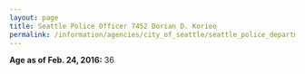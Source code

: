 ```yaml
---
layout: page
title: Seattle Police Officer 7452 Dorian D. Korieo
permalink: /information/agencies/city_of_seattle/seattle_police_department/copbook/7452/
---
```


**Age as of Feb. 24, 2016:** 36
